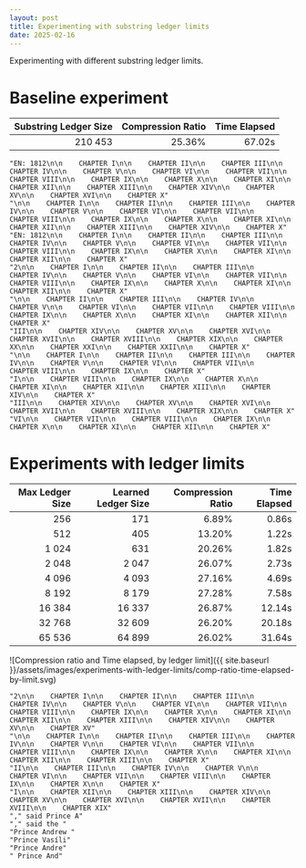 ```yaml
---
layout: post
title: Experimenting with substring ledger limits
date: 2025-02-16
---
```


Experimenting with different substring ledger limits. 

# Baseline experiment 

| Substring Ledger Size | Compression Ratio | Time Elapsed |
|----------------------:|------------------:|-------------:|
|               210 453 |            25.36% |       67.02s |

```
"EN: 1812\n\n    CHAPTER I\n\n    CHAPTER II\n\n    CHAPTER III\n\n    CHAPTER IV\n\n    CHAPTER V\n\n    CHAPTER VI\n\n    CHAPTER VII\n\n    CHAPTER VIII\n\n    CHAPTER IX\n\n    CHAPTER X\n\n    CHAPTER XI\n\n    CHAPTER XII\n\n    CHAPTER XIII\n\n    CHAPTER XIV\n\n    CHAPTER XV\n\n    CHAPTER XVI\n\n    CHAPTER X"
"\n\n    CHAPTER I\n\n    CHAPTER II\n\n    CHAPTER III\n\n    CHAPTER IV\n\n    CHAPTER V\n\n    CHAPTER VI\n\n    CHAPTER VII\n\n    CHAPTER VIII\n\n    CHAPTER IX\n\n    CHAPTER X\n\n    CHAPTER XI\n\n    CHAPTER XII\n\n    CHAPTER XIII\n\n    CHAPTER XIV\n\n    CHAPTER X"
"EN: 1812\n\n    CHAPTER I\n\n    CHAPTER II\n\n    CHAPTER III\n\n    CHAPTER IV\n\n    CHAPTER V\n\n    CHAPTER VI\n\n    CHAPTER VII\n\n    CHAPTER VIII\n\n    CHAPTER IX\n\n    CHAPTER X\n\n    CHAPTER XI\n\n    CHAPTER XII\n\n    CHAPTER X"
"2\n\n    CHAPTER I\n\n    CHAPTER II\n\n    CHAPTER III\n\n    CHAPTER IV\n\n    CHAPTER V\n\n    CHAPTER VI\n\n    CHAPTER VII\n\n    CHAPTER VIII\n\n    CHAPTER IX\n\n    CHAPTER X\n\n    CHAPTER XI\n\n    CHAPTER XII\n\n    CHAPTER X"
"\n\n    CHAPTER II\n\n    CHAPTER III\n\n    CHAPTER IV\n\n    CHAPTER V\n\n    CHAPTER VI\n\n    CHAPTER VII\n\n    CHAPTER VIII\n\n    CHAPTER IX\n\n    CHAPTER X\n\n    CHAPTER XI\n\n    CHAPTER XII\n\n    CHAPTER X"
"III\n\n    CHAPTER XIV\n\n    CHAPTER XV\n\n    CHAPTER XVI\n\n    CHAPTER XVII\n\n    CHAPTER XVIII\n\n    CHAPTER XIX\n\n    CHAPTER XX\n\n    CHAPTER XXI\n\n    CHAPTER XXII\n\n    CHAPTER X"
"\n\n    CHAPTER I\n\n    CHAPTER II\n\n    CHAPTER III\n\n    CHAPTER IV\n\n    CHAPTER V\n\n    CHAPTER VI\n\n    CHAPTER VII\n\n    CHAPTER VIII\n\n    CHAPTER IX\n\n    CHAPTER X"
"I\n\n    CHAPTER VIII\n\n    CHAPTER IX\n\n    CHAPTER X\n\n    CHAPTER XI\n\n    CHAPTER XII\n\n    CHAPTER XIII\n\n    CHAPTER XIV\n\n    CHAPTER X"
"III\n\n    CHAPTER XIV\n\n    CHAPTER XV\n\n    CHAPTER XVI\n\n    CHAPTER XVII\n\n    CHAPTER XVIII\n\n    CHAPTER XIX\n\n    CHAPTER X"
"VI\n\n    CHAPTER VII\n\n    CHAPTER VIII\n\n    CHAPTER IX\n\n    CHAPTER X\n\n    CHAPTER XI\n\n    CHAPTER XII\n\n    CHAPTER X"
```

# Experiments with ledger limits 

| Max Ledger Size | Learned Ledger Size | Compression Ratio | Time Elapsed |
|----------------:|--------------------:|------------------:|-------------:|
|             256 |                 171 |             6.89% |        0.86s |
|             512 |                 405 |            13.20% |        1.22s |
|           1 024 |                 631 |            20.26% |        1.82s |
|           2 048 |               2 047 |            26.07% |        2.73s |
|           4 096 |               4 093 |            27.16% |        4.69s |
|           8 192 |               8 179 |            27.28% |        7.58s |
|          16 384 |              16 337 |            26.87% |       12.14s |
|          32 768 |              32 609 |            26.20% |       20.18s |
|          65 536 |              64 899 |            26.02% |       31.64s |

![Compression ratio and Time elapsed, by ledger limit]({{ site.baseurl }}/assets/images/experiments-with-ledger-limits/comp-ratio-time-elapsed-by-limit.svg)

```
"2\n\n    CHAPTER I\n\n    CHAPTER II\n\n    CHAPTER III\n\n    CHAPTER IV\n\n    CHAPTER V\n\n    CHAPTER VI\n\n    CHAPTER VII\n\n    CHAPTER VIII\n\n    CHAPTER IX\n\n    CHAPTER X\n\n    CHAPTER XI\n\n    CHAPTER XII\n\n    CHAPTER XIII\n\n    CHAPTER XIV\n\n    CHAPTER XV\n\n    CHAPTER XV"
"\n\n    CHAPTER I\n\n    CHAPTER II\n\n    CHAPTER III\n\n    CHAPTER IV\n\n    CHAPTER V\n\n    CHAPTER VI\n\n    CHAPTER VII\n\n    CHAPTER VIII\n\n    CHAPTER IX\n\n    CHAPTER X\n\n    CHAPTER XI\n\n    CHAPTER XII\n\n    CHAPTER XIII\n\n    CHAPTER X"
"II\n\n    CHAPTER III\n\n    CHAPTER IV\n\n    CHAPTER V\n\n    CHAPTER VI\n\n    CHAPTER VII\n\n    CHAPTER VIII\n\n    CHAPTER IX\n\n    CHAPTER X\n\n    CHAPTER X"
"I\n\n    CHAPTER XII\n\n    CHAPTER XIII\n\n    CHAPTER XIV\n\n    CHAPTER XV\n\n    CHAPTER XVI\n\n    CHAPTER XVII\n\n    CHAPTER XVIII\n\n    CHAPTER XIX"
"," said Prince A"
"," said the "
"Prince Andrew "
"Prince Vasíli"
"Prince Andre"
" Prince And"
```